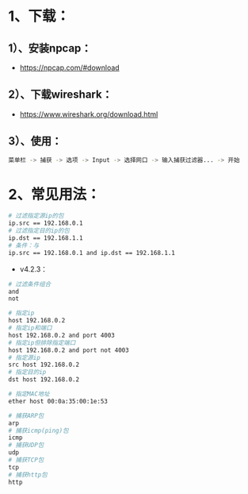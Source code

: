 # 1、下载：

## 1）、安装npcap：

- https://npcap.com/#download

## 2）、下载wireshark：

- https://www.wireshark.org/download.html

## 3）、使用：

```bash
菜单栏 -> 捕获 -> 选项 -> Input -> 选择网口 -> 输入捕获过滤器... -> 开始
```

# 2、常见用法：

```bash
# 过滤指定源ip的包
ip.src == 192.168.0.1
# 过滤指定目的ip的包
ip.dst == 192.168.1.1
# 条件：与
ip.src == 192.168.0.1 and ip.dst == 192.168.1.1
```

- v4.2.3：

```bash
# 过滤条件组合
and
not

# 指定ip
host 192.168.0.2
# 指定ip和端口
host 192.168.0.2 and port 4003
# 指定ip但排除指定端口
host 192.168.0.2 and port not 4003
# 指定源ip
src host 192.168.0.2
# 指定目的ip
dst host 192.168.0.2

# 指定MAC地址
ether host 00:0a:35:00:1e:53

# 捕获ARP包
arp
# 捕获icmp(ping)包
icmp
# 捕获UDP包
udp
# 捕获TCP包
tcp
# 捕获http包
http
```

